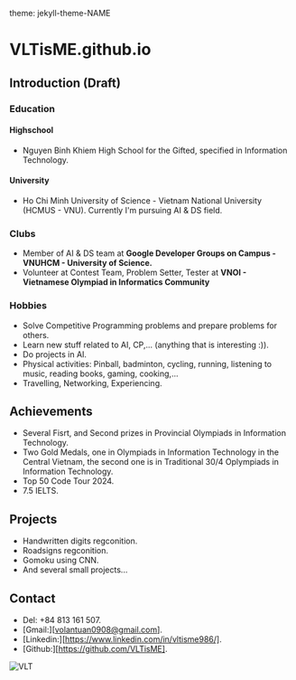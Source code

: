 theme: jekyll-theme-NAME
# VLTisME.github.io
## Introduction (Draft)
### Education
#### Highschool
- Nguyen Binh Khiem High School for the Gifted, specified in Information Technology.
#### University
- Ho Chi Minh University of Science - Vietnam National University (HCMUS - VNU). Currently I'm pursuing AI & DS field.

### Clubs
- Member of AI & DS team at **Google Developer Groups on Campus - VNUHCM - University of Science.**
- Volunteer at Contest Team, Problem Setter, Tester at **VNOI - Vietnamese Olympiad in Informatics Community**

### Hobbies
- Solve Competitive Programming problems and prepare problems for others.
- Learn new stuff related to AI, CP,... (anything that is interesting :)).
- Do projects in AI.
- Physical activities: Pinball, badminton, cycling, running, listening to music, reading books, gaming, cooking,...
- Travelling, Networking, Experiencing.


## Achievements
- Several Fisrt, and Second prizes in Provincial Olympiads in Information Technology.
- Two Gold Medals, one in Olympiads in Information Technology in the Central Vietnam, the second one is in Traditional 30/4 Oplympiads in Information Technology.
- Top 50 Code Tour 2024.
- 7.5 IELTS.

## Projects
- Handwritten digits regconition.
- Roadsigns regconition.
- Gomoku using CNN.
- And several small projects...

## Contact
- Del: +84 813 161 507.
- [Gmail:][volantuan0908@gmail.com].
- [Linkedin:][https://www.linkedin.com/in/vltisme986/].
- [Github:][https://github.com/VLTisME].
   
![VLT](https://github.com/user-attachments/assets/e28e45f5-21c9-4a49-8755-a603569e8a7f)
